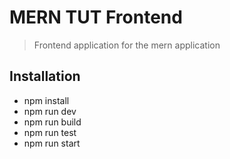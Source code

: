# MERN TUT Frontend 
> Frontend application for the mern application

## Installation
- npm install
- npm run dev
- npm run build
- npm run test
- npm run start